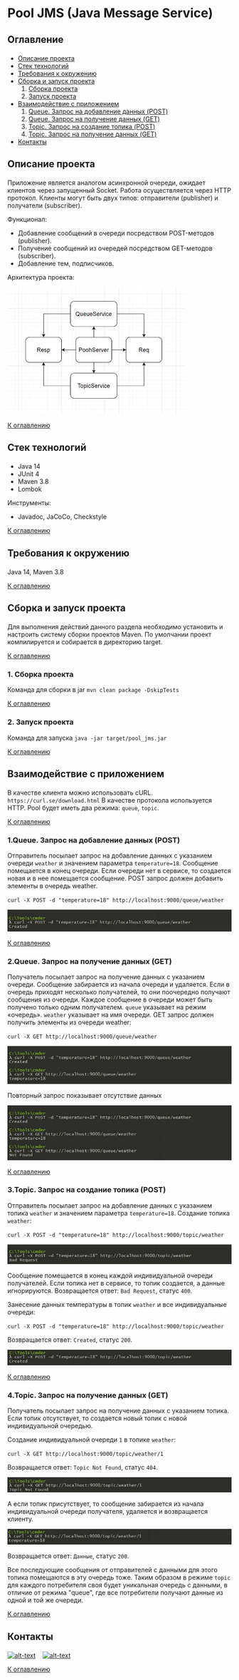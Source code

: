 # Pool JMS (Java Message Service)

## <p id="contents">Оглавление</p>

<ul>
<li><a href="#01">Описание проекта</a></li>
<li><a href="#02">Стек технологий</a></li>
<li><a href="#03">Требования к окружению</a></li>
<li><a href="#04">Сборка и запуск проекта</a>
    <ol type="1">
        <li><a href="#0401">Сборка проекта</a></li>
        <li><a href="#0402">Запуск проекта</a></li>
    </ol>
</li>
<li><a href="#05">Взаимодействие с приложением</a>
    <ol  type="1">
        <li><a href="#0501">Queue. Запрос на добавление данных (POST)</a></li>
        <li><a href="#0502">Queue. Запрос на получение данных (GET)</a></li>
        <li><a href="#0503">Topic. Запрос на создание топика (POST)</a></li>
        <li><a href="#0504">Topic. Запрос на получение данных (GET)</a></li>
    </ol>
</li> 
<li><a href="#contacts">Контакты</a></li>
</ul>

## <p id="01">Описание проекта</p>

Приложение является аналогом асинхронной очереди, ожидает клиентов 
через запущенный Socket. Работа осуществляется через HTTP протокол. 
Клиенты могут быть двух типов: отправители (publisher) и получатели (subscriber).

Функционал:

- Добавление сообщений в очереди посредством POST-методов (publisher).
- Получение сообщений из очередей посредством GET-методов (subscriber).
- Добавление тем, подписчиков.

Архитектура проекта:

![alt text](images/jms_img_1.jpg)

<p><a href="#contents">К оглавлению</a></p>

## <p id="02">Стек технологий</p>

- Java 14
- JUnit 4
- Maven 3.8
- Lombok
 
Инструменты:

- Javadoc, JaCoCo, Checkstyle

<p><a href="#contents">К оглавлению</a></p>

## <p id="03">Требования к окружению</p>

Java 14, Maven 3.8

<p><a href="#contents">К оглавлению</a></p>

## <p id="04">Сборка и запуск проекта</p>

Для выполнения действий данного раздела необходимо установить
и настроить систему сборки проектов Maven.
По умолчании проект компилируется и собирается в директорию target.

<p><a href="#contents">К оглавлению</a></p>

### <p id="0401">1. Сборка проекта</p>

Команда для сборки в jar
`mvn clean package -DskipTests`

<p><a href="#contents">К оглавлению</a></p>

### <p id="0402">2. Запуск проекта</p>

Команда для запуска
`java -jar target/pool_jms.jar`

<p><a href="#contents">К оглавлению</a></p>

## <p id="05">Взаимодействие с приложением</p>

В качестве клиента можно использовать cURL. `https://curl.se/download.html`
В качестве протокола используется HTTP.
Pool будет иметь два режима: `queue`, `topic`.

<p><a href="#contents">К оглавлению</a></p>

### <p id="0501">1.Queue. Запрос на добавление данных (POST)</p>

Отправитель посылает запрос на добавление данных с указанием очереди `weather`
и значением параметра `temperature=18`. Сообщение помещается в конец очереди.
Если очереди нет в сервисе, то создается новая и в нее помещается сообщение.
POST запрос должен добавить элементы в очередь weather.

`curl -X POST -d "temperature=18" http://localhost:9000/queue/weather`

![alt text](images/jms_img_2.jpg)

<p><a href="#contents">К оглавлению</a></p>

### <p id="0502">2.Queue. Запрос на получение данных (GET)</p>

Получатель посылает запрос на получение данных с указанием очереди. Сообщение
забирается из начала очереди и удаляется. Если в очередь приходят несколько 
получателей, то они поочередно получают сообщения из очереди.
Каждое сообщение в очереди может быть получено только одним получателем.
`queue` указывает на режим «очередь».
`weather` указывает на имя очереди.
GET запрос должен получить элементы из очереди weather:

`curl -X GET http://localhost:9000/queue/weather`

![alt text](images/jms_img_3.jpg)

Повторный запрос показывает отсутствие данных

![alt text](images/jms_img_4.jpg)

<p><a href="#contents">К оглавлению</a></p>

### <p id="0503">3.Topic. Запрос на создание топика (POST)</p>

Отправитель посылает запрос на добавление данных с указанием
топика `weather` и значением параметра `temperature=18`.
Создание топика `weather`:

`curl -X POST -d "temperature=18" http://localhost:9000/topic/weather`

![alt text](images/jms_img_5.jpg)

Сообщение помещается в конец каждой индивидуальной очереди получателей.
Если топика нет в сервисе, то топик создается, а данные игнорируются.
Возвращается ответ: `Bad Request`, статус `400`.

Занесение данных температуры в топик `weather` и все индивидуальные очереди:

`curl -X POST -d "temperature=18" http://localhost:9000/topic/weather`

Возвращается ответ: `Created`, статус `200`.

![alt text](images/jms_img_7.jpg)

<p><a href="#contents">К оглавлению</a></p>

### <p id="0503">4.Topic. Запрос на получение данных (GET)</p>

Получатель посылает запрос на получение данных с указанием топика.
Если топик отсутствует, то создается новый топик с новой индивидуальной очередью. 

Создание индивидуальной очереди `1` в топике `weather`:

`curl -X GET http://localhost:9000/topic/weather/1`

Возвращается ответ: `Topic Not Found`, статус `404`.

![alt text](images/jms_img_6.jpg)

А если топик присутствует, то сообщение забирается из начала индивидуальной очереди 
получателя, удаляется и возвращается клиенту.

![alt text](images/jms_img_8.jpg)

Возвращается ответ: `Данные`, статус `200`.

Все последующие сообщения от отправителей с данными для этого топика
помещаются в эту очередь тоже.
Таким образом в режиме `topic` для каждого потребителя своя будет уникальная очередь
с данными, в отличие от режима "queue", где все потребители получают данные из одной
и той же очереди.

<p><a href="#contents">К оглавлению</a></p>

## <p id="contacts">Контакты</p>

[![alt-text](https://img.shields.io/badge/-telegram-grey?style=flat&logo=telegram&logoColor=white)](https://t.me/T_AlexME)
&nbsp;&nbsp;
[![alt-text](https://img.shields.io/badge/@%20email-005FED?style=flat&logo=mail&logoColor=white)](mailto:amemelyanov@yandex.ru)
&nbsp;&nbsp;

<p><a href="#contents">К оглавлению</a></p>